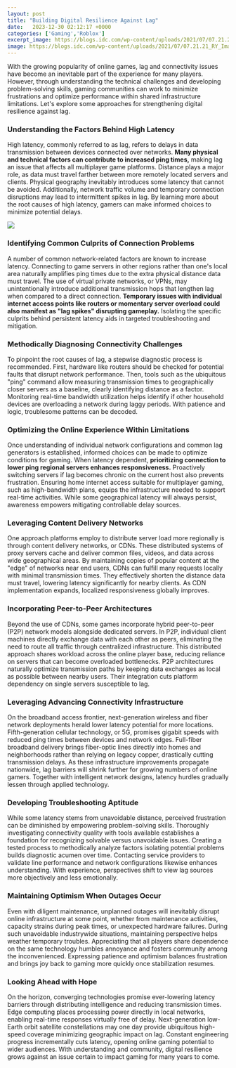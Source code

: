 ```yaml
---
layout: post
title: "Building Digital Resilience Against Lag"
date:   2023-12-30 02:12:17 +0000
categories: ['Gaming','Roblox']
excerpt_image: https://blogs.idc.com/wp-content/uploads/2021/07/07.21.21_RY_Image-2.png
image: https://blogs.idc.com/wp-content/uploads/2021/07/07.21.21_RY_Image-2.png
---
```


With the growing popularity of online games, lag and connectivity issues have become an inevitable part of the experience for many players. However, through understanding the technical challenges and developing problem-solving skills, gaming communities can work to minimize frustrations and optimize performance within shared infrastructure limitations. Let's explore some approaches for strengthening digital resilience against lag.
### Understanding the Factors Behind High Latency
High latency, commonly referred to as lag, refers to delays in data transmission between devices connected over networks. **Many physical and technical factors can contribute to increased ping times,** making lag an issue that affects all multiplayer game platforms. Distance plays a major role, as data must travel farther between more remotely located servers and clients. Physical geography inevitably introduces some latency that cannot be avoided. Additionally, network traffic volume and temporary connection disruptions may lead to intermittent spikes in lag. By learning more about the root causes of high latency, gamers can make informed choices to minimize potential delays.

![](https://blogs.idc.com/wp-content/uploads/2021/07/07.21.21_RY_Image-2.png)
### Identifying Common Culprits of Connection Problems  
A number of common network-related factors are known to increase latency. Connecting to game servers in other regions rather than one's local area naturally amplifies ping times due to the extra physical distance data must travel. The use of virtual private networks, or VPNs, may unintentionally introduce additional transmission hops that lengthen lag when compared to a direct connection. **Temporary issues with individual internet access points like routers or momentary server overload could also manifest as "lag spikes" disrupting gameplay.** Isolating the specific culprits behind persistent latency aids in targeted troubleshooting and mitigation.
### Methodically Diagnosing Connectivity Challenges
To pinpoint the root causes of lag, a stepwise diagnostic process is recommended. First, hardware like routers should be checked for potential faults that disrupt network performance. Then, tools such as the ubiquitous "ping" command allow measuring transmission times to geographically closer servers as a baseline, clearly identifying distance as a factor. Monitoring real-time bandwidth utilization helps identify if other household devices are overloading a network during laggy periods. With patience and logic, troublesome patterns can be decoded. 
### Optimizing the Online Experience Within Limitations
Once understanding of individual network configurations and common lag generators is established, informed choices can be made to optimize conditions for gaming. When latency dependent, **prioritizing connection to lower ping regional servers enhances responsiveness.** Proactively switching servers if lag becomes chronic on the current host also prevents frustration. Ensuring home internet access suitable for multiplayer gaming, such as high-bandwidth plans, equips the infrastructure needed to support real-time activities. While some geographical latency will always persist, awareness empowers mitigating controllable delay sources.
### Leveraging Content Delivery Networks
One approach platforms employ to distribute server load more regionally is through content delivery networks, or CDNs. These distributed systems of proxy servers cache and deliver common files, videos, and data across wide geographical areas. By maintaining copies of popular content at the "edge" of networks near end users, CDNs can fulfill many requests locally with minimal transmission times. They effectively shorten the distance data must travel, lowering latency significantly for nearby clients. As CDN implementation expands, localized responsiveness globally improves. 
### Incorporating Peer-to-Peer Architectures  
Beyond the use of CDNs, some games incorporate hybrid peer-to-peer (P2P) network models alongside dedicated servers. In P2P, individual client machines directly exchange data with each other as peers, eliminating the need to route all traffic through centralized infrastructure. This distributed approach shares workload across the online player base, reducing reliance on servers that can become overloaded bottlenecks. P2P architectures naturally optimize transmission paths by keeping data exchanges as local as possible between nearby users. Their integration cuts platform dependency on single servers susceptible to lag.
### Leveraging Advancing Connectivity Infrastructure
On the broadband access frontier, next-generation wireless and fiber network deployments herald lower latency potential for more locations. Fifth-generation cellular technology, or 5G, promises gigabit speeds with reduced ping times between devices and network edges. Full-fiber broadband delivery brings fiber-optic lines directly into homes and neighborhoods rather than relying on legacy copper, drastically cutting transmission delays. As these infrastructure improvements propagate nationwide, lag barriers will shrink further for growing numbers of online gamers. Together with intelligent network designs, latency hurdles gradually lessen through applied technology.
### Developing Troubleshooting Aptitude   
While some latency stems from unavoidable distance, perceived frustration can be diminished by empowering problem-solving skills. Thoroughly investigating connectivity quality with tools available establishes a foundation for recognizing solvable versus unavoidable issues. Creating a tested process to methodically analyze factors isolating potential problems builds diagnostic acumen over time. Contacting service providers to validate line performance and network configurations likewise enhances understanding. With experience, perspectives shift to view lag sources more objectively and less emotionally.
### Maintaining Optimism When Outages Occur
Even with diligent maintenance, unplanned outages will inevitably disrupt online infrastructure at some point, whether from maintenance activities, capacity strains during peak times, or unexpected hardware failures. During such unavoidable industrywide situations, maintaining perspective helps weather temporary troubles. Appreciating that all players share dependence on the same technology humbles annoyance and fosters community among the inconvenienced. Expressing patience and optimism balances frustration and brings joy back to gaming more quickly once stabilization resumes.
### Looking Ahead with Hope
On the horizon, converging technologies promise ever-lowering latency barriers through distributing intelligence and reducing transmission times. Edge computing places processing power directly in local networks, enabling real-time responses virtually free of delay. Next-generation low-Earth orbit satellite constellations may one day provide ubiquitous high-speed coverage minimizing geographic impact on lag. Constant engineering progress incrementally cuts latency, opening online gaming potential to wider audiences. With understanding and community, digital resilience grows against an issue certain to impact gaming for many years to come.